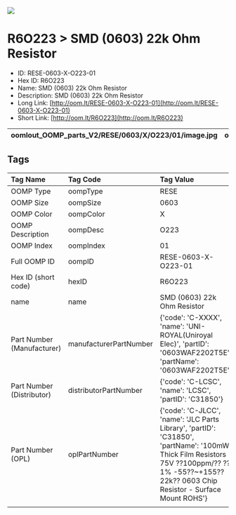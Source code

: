 


  
![][im]
# R6O223 > SMD (0603) 22k Ohm Resistor

- ID: RESE-0603-X-O223-01
- Hex ID: R6O223
- Name: SMD (0603) 22k Ohm Resistor
- Description: SMD (0603) 22k Ohm Resistor
- Long Link: [http://oom.lt/RESE-0603-X-O223-01](http://oom.lt/RESE-0603-X-O223-01)
- Short Link: [http://oom.lt/R6O223](http://oom.lt/R6O223)
  

|oomlout_OOMP_parts_V2/RESE/0603/X/O223/01/image.jpg|oomlout_OOMP_parts_V2/RESE/0603/X/O223/01/image_BOTTOM.jpg|oomlout_OOMP_parts_V2/RESE/0603/X/O223/01/image_RE.jpg||
| :---: | :---: | :---: | :---: |

## Tags
  

|Tag Name|Tag Code|Tag Value|
| :--- | :--- | :--- |
|OOMP Type|oompType|RESE|
|OOMP Size|oompSize|0603|
|OOMP Color|oompColor|X|
|OOMP Description|oompDesc|O223|
|OOMP Index|oompIndex|01|
|Full OOMP ID|oompID|RESE-0603-X-O223-01|
|Hex ID (short code)|hexID|R6O223|
|name|name|SMD (0603) 22k Ohm Resistor|
|Part Number (Manufacturer)|manufacturerPartNumber|{'code': 'C-XXXX', 'name': 'UNI-ROYAL(Uniroyal Elec)', 'partID': '0603WAF2202T5E', 'partName': '0603WAF2202T5E'}|
|Part Number (Distributor)|distributorPartNumber|{'code': 'C-LCSC', 'name': 'LCSC', 'partID': 'C31850'}|
|Part Number (OPL)|oplPartNumber|{'code': 'C-JLCC', 'name': 'JLC Parts Library', 'partID': 'C31850', 'partName': '100mW Thick Film Resistors 75V ??100ppm/?? ??1% -55??~+155?? 22k?? 0603  Chip Resistor - Surface Mount ROHS'}|
||||



[im]: RESE/0603/X/O223/01/image_450.jpg
